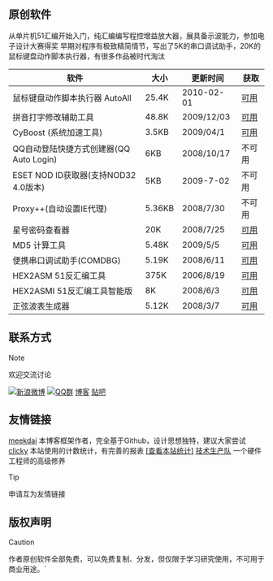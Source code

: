 ## 原创软件
从单片机51汇编开始入门，纯汇编编写程控增益放大器，展具备示波能力，参加电子设计大赛得奖
早期对程序有极致精简情节，写出了5K的串口调试助手，20K的鼠标键盘动作脚本执行器，有很多作品被时代淘汰

| 软件                            | 大小     | 更新时间       | 获取  |
| ----------------------------- | ------ | ---------- | --- |
| 鼠标键盘动作脚本执行器 AutoAll           | 25.4K  | 2010-02-01 | [可用](https://www.cinzy.com/post/geng-duo-yuan-chuang-ruan-jian.html#%E9%BC%A0%E6%A0%87%E9%94%AE%E7%9B%98%E5%8A%A8%E4%BD%9C%E8%84%9A%E6%9C%AC%E6%89%A7%E8%A1%8C%E5%99%A8-AutoAll)  |
| 拼音打字修改辅助工具                    | 48.8K  | 2009/12/03 | [可用](https://www.cinzy.com/post/geng-duo-yuan-chuang-ruan-jian.html#%E6%8B%BC%E9%9F%B3%E6%89%93%E5%AD%97%E4%BF%AE%E6%94%B9%E8%BE%85%E5%8A%A9%E5%B7%A5%E5%85%B7)  |
| CyBoost (系统加速工具)              | 3.5KB  | 2009/04/1  | [可用](https://www.cinzy.com/post/geng-duo-yuan-chuang-ruan-jian.html#CyBoost-\(%E7%B3%BB%E7%BB%9F%E5%8A%A0%E9%80%9F%E5%B7%A5%E5%85%B7\)) |
| QQ自动登陆快捷方式创建器(QQ Auto Login)  | 6KB    | 2008/10/17 | 不可用 |
| ESET NOD ID获取器(支持NOD32 4.0版本) | 5KB    | 2009-7-02  | 不可用 |
| Proxy++(自动设置IE代理)             | 5.36KB | 2008/7/30  | 不可用 |
| 星号密码查看器                       | 20K    | 2008/7/25  | [可用](https://www.cinzy.com/post/geng-duo-yuan-chuang-ruan-jian.html#%E6%98%9F%E5%8F%B7%E5%AF%86%E7%A0%81%E6%9F%A5%E7%9C%8B%E5%99%A8)  |
| MD5 计算工具                      | 5.48K  | 2009/5/5   | [可用](https://www.cinzy.com/post/geng-duo-yuan-chuang-ruan-jian.html#MD5-%E8%AE%A1%E7%AE%97%E5%B7%A5%E5%85%B7)  |
| 便携串口调试助手(COMDBG)              | 5.19K  | 2008/6/11  | [可用](https://www.cinzy.com/post/geng-duo-yuan-chuang-ruan-jian.html#%E4%BE%BF%E6%90%BA%E4%B8%B2%E5%8F%A3%E8%B0%83%E8%AF%95%E5%8A%A9%E6%89%8B(COMDBG)-%E7%B2%BE%E5%93%81)  |
| HEX2ASM 51反汇编工具               | 375K   | 2006/8/19  | [可用](https://www.cinzy.com/post/geng-duo-yuan-chuang-ruan-jian.html#HEX2ASM-51%E5%8F%8D%E6%B1%87%E7%BC%96%E5%B7%A5%E5%85%B7)  |
| HEX2ASMI 51反汇编工具智能版           | 8K     | 2008/6/3   | [可用](https://www.cinzy.com/post/geng-duo-yuan-chuang-ruan-jian.html#HEX2ASMI-51%E5%8F%8D%E6%B1%87%E7%BC%96%E5%B7%A5%E5%85%B7%E6%99%BA%E8%83%BD%E7%89%88)  |
| 正弦波表生成器                       | 5.12K  | 2008/3/7   | [可用](https://www.cinzy.com/post/geng-duo-yuan-chuang-ruan-jian.html#%E6%AD%A3%E5%BC%A6%E6%B3%A2%E8%A1%A8%E7%94%9F%E6%88%90%E5%99%A8) |

## 联系方式
> [!NOTE]
> 欢迎交流讨论
>
> [![新浪微博](https://cinzy.github.io/picx-images-hosting/sina_weibo22x22.1lbowbwzxn.webp)](https://weibo.com/u/1719478201) [![QQ群](https://pub.idqqimg.com/wpa/images/group.png)](https://qm.qq.com/cgi-bin/qm/qr?k=NOdmlPd_BSVTG4FPbq9z1BisjR7lcBg-&jump_from=webapi&authKey=2DsccVNFlTlJ8M58VpasTuCRqOqCLLDai1r2LJwNj4+0S8/C8zAl+11wpd0eYLxR)
> [博客](http://www.cinzy.com)   [贴吧](https://tieba.baidu.com/cinzy) 



## 友情链接
[meekdai](https://blog.meekdai.com) 本博客框架作者，完全基于Github，设计思想独特，建议大家尝试
[clicky](https://clicky.com) 本站使用的计数统计，有完善的报表 [\[查看本站统计](https://clicky.com/?site_id=101457243)[\]](https://clicky.com/?site_id=101457243&sitekey=88445d38b6fc6aeb) 
[技术生产队](http://weixin.qq.com/r/RxKXj9LE7I_TrZbs90dV)  一个硬件工程师的高级修养

> [!TIP]
> 申请互为友情链接
> <p id=user-content-liuyantome></p>

## 版权声明

> [!CAUTION]
> 作者原创软件全部免费，可以免费复制、分发，但仅限于学习研究使用，不可用于商业用途。`

<!-- ##{"script":"<script>document.getElementById('user-content-liuyantome').innerHTML='<input type=text id=myInput placeholder=请留下您的网站连接www...> <a id=mySend style=cursor:pointer onclick=fetchUrl()>发送</a>';function fetchUrl() {fetch('https://ifconfig.me/all.json').then(res => res.json()).then((ipdata) => {var boxVal=document.getElementById('myInput').value;var inputVal = ipdata.ip_addr+'/'+boxVal;console.log(inputVal);const url = 'https://api.day.app/AKry5gqYzpJNszHpZFsVPQ/' + inputVal;fetch(url).then(response => response.json()).then(data => {if(data.message == 'success' ){orgText=boxVal;document.getElementById('myInput').value = '信息已送达';setTimeout(function(){document.getElementById('myInput').value = orgText;},2000);}console.log(data);}).catch(error => console.error('Error fetching the URL:', error));})}</script>"}## -->